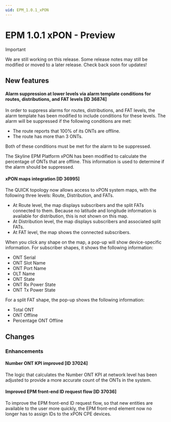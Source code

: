 ```yaml
---
uid: EPM_1.0.1_xPON
---
```


# EPM 1.0.1 xPON - Preview

> [!IMPORTANT]
> We are still working on this release. Some release notes may still be modified or moved to a later release. Check back soon for updates!

## New features

#### Alarm suppression at lower levels via alarm template conditions for routes, distributions, and FAT levels [ID 36874]

In order to suppress alarms for routes, distributions, and FAT levels, the alarm template has been modified to include conditions for these levels. The alarm will be suppressed if the following conditions are met:

- The route reports that 100% of its ONTs are offline.
- The route has more than 3 ONTs.

Both of these conditions must be met for the alarm to be suppressed.

The Skyline EPM Platform xPON has been modified to calculate the percentage of ONTs that are offline. This information is used to determine if the alarm should be suppressed.

#### xPON maps integration [ID 36995]

The QUICK topology now allows access to xPON system maps, with the following three levels: Route, Distribution, and FATs.

- At Route level, the map displays subscribers and the split FATs connected to them. Because no latitude and longitude information is available for distribution, this is not shown on this map.
- At Distribution level, the map displays subscribers and associated split FATs.
- At FAT level, the map shows the connected subscribers.

When you click any shape on the map, a pop-up will show device-specific information. For subscriber shapes, it shows the following information:

- ONT Serial
- ONT Slot Name
- ONT Port Name
- OLT Name
- ONT State
- ONT Rx Power State
- ONT Tx Power State

For a split FAT shape, the pop-up shows the following information:

- Total ONT
- ONT Offline
- Percentage ONT Offline

## Changes

### Enhancements

#### Number ONT KPI improved [ID 37024]

The logic that calculates the Number ONT KPI at network level has been adjusted to provide a more accurate count of the ONTs in the system.

#### Improved EPM front-end ID request flow [ID 37036]

To improve the EPM front-end ID request flow, so that new entities are available to the user more quickly, the EPM front-end element now no longer has to assign IDs to the xPON CPE devices.
